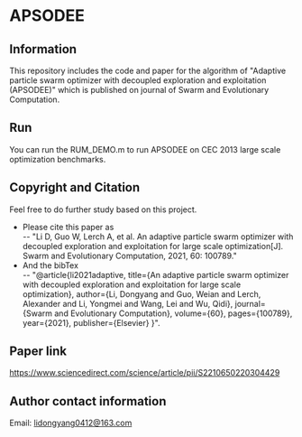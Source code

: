 # APSODEE
## Information 
This repository includes the code and paper for the algorithm of "Adaptive particle swarm optimizer with decoupled exploration and exploitation (APSODEE)" which is published on journal of Swarm and Evolutionary Computation. 

## Run
You can run the RUM_DEMO.m to run APSODEE on CEC 2013 large scale optimization benchmarks.

## Copyright and Citation 
Feel free to do further study based on this project.  
- Please cite this paper as  
-- "Li D, Guo W, Lerch A, et al. An adaptive particle swarm optimizer with decoupled exploration and exploitation for large scale optimization[J]. Swarm and Evolutionary Computation, 2021, 60: 100789."  
- And the bibTex  
-- "@article{li2021adaptive,
  title={An adaptive particle swarm optimizer with decoupled exploration and exploitation for large scale optimization},
  author={Li, Dongyang and Guo, Weian and Lerch, Alexander and Li, Yongmei and Wang, Lei and Wu, Qidi},
  journal={Swarm and Evolutionary Computation},
  volume={60},
  pages={100789},
  year={2021},
  publisher={Elsevier}
}". 
## Paper link
https://www.sciencedirect.com/science/article/pii/S2210650220304429

## Author contact information
Email: lidongyang0412@163.com

